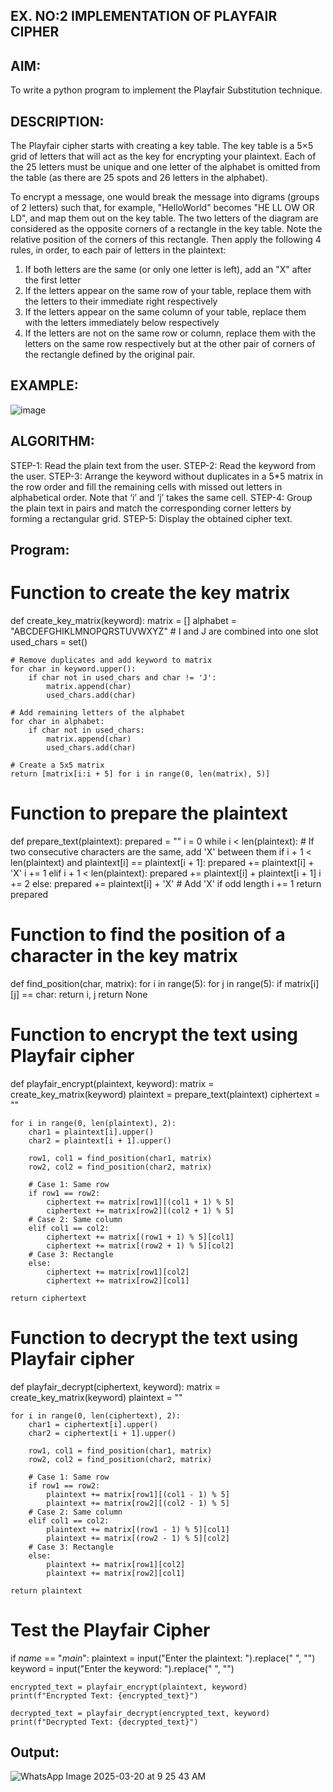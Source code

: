 ## EX. NO:2 IMPLEMENTATION OF PLAYFAIR CIPHER

## AIM:
To write a python program to implement the Playfair Substitution technique.

## DESCRIPTION:

The Playfair cipher starts with creating a key table. The key table is a 5×5 grid of letters that will act as the key for encrypting your plaintext. Each of the 25 letters must be unique and one letter of the alphabet is omitted from the table (as there are 25 spots and 26 letters in the alphabet).

To encrypt a message, one would break the message into digrams (groups of 2 letters) such that, for example, "HelloWorld" becomes "HE LL OW OR LD", and map them out on the key table. The two letters of the diagram are considered as the opposite corners of a rectangle in the key table. Note the relative position of the corners of this rectangle. Then apply the following 4 rules, in order, to each pair of letters in the plaintext:
1.	If both letters are the same (or only one letter is left), add an "X" after the first letter
2.	If the letters appear on the same row of your table, replace them with the letters to their immediate right respectively
3.	If the letters appear on the same column of your table, replace them with the letters immediately below respectively
4.	If the letters are not on the same row or column, replace them with the letters on the same row respectively but at the other pair of corners of the rectangle defined by the original pair.

   
## EXAMPLE:
![image](https://github.com/Hemamanigandan/EX-NO-2-/assets/149653568/e6858d4f-b122-42ba-acdb-db18ec2e9675)

 

## ALGORITHM:

STEP-1: Read the plain text from the user.
STEP-2: Read the keyword from the user.
STEP-3: Arrange the keyword without duplicates in a 5*5 matrix in the row order and fill the remaining cells with missed out letters in alphabetical order. Note that ‘i’ and ‘j’ takes the same cell.
STEP-4: Group the plain text in pairs and match the corresponding corner letters by forming a rectangular grid.
STEP-5: Display the obtained cipher text.




## Program:
# Function to create the key matrix
def create_key_matrix(keyword):
    matrix = []
    alphabet = "ABCDEFGHIKLMNOPQRSTUVWXYZ"  # I and J are combined into one slot
    used_chars = set()

    # Remove duplicates and add keyword to matrix
    for char in keyword.upper():
        if char not in used_chars and char != 'J':
            matrix.append(char)
            used_chars.add(char)

    # Add remaining letters of the alphabet
    for char in alphabet:
        if char not in used_chars:
            matrix.append(char)
            used_chars.add(char)

    # Create a 5x5 matrix
    return [matrix[i:i + 5] for i in range(0, len(matrix), 5)]

# Function to prepare the plaintext
def prepare_text(plaintext):
    prepared = ""
    i = 0
    while i < len(plaintext):
        # If two consecutive characters are the same, add 'X' between them
        if i + 1 < len(plaintext) and plaintext[i] == plaintext[i + 1]:
            prepared += plaintext[i] + 'X'
            i += 1
        elif i + 1 < len(plaintext):
            prepared += plaintext[i] + plaintext[i + 1]
            i += 2
        else:
            prepared += plaintext[i] + 'X'  # Add 'X' if odd length
            i += 1
    return prepared

# Function to find the position of a character in the key matrix
def find_position(char, matrix):
    for i in range(5):
        for j in range(5):
            if matrix[i][j] == char:
                return i, j
    return None

# Function to encrypt the text using Playfair cipher
def playfair_encrypt(plaintext, keyword):
    matrix = create_key_matrix(keyword)
    plaintext = prepare_text(plaintext)
    ciphertext = ""

    for i in range(0, len(plaintext), 2):
        char1 = plaintext[i].upper()
        char2 = plaintext[i + 1].upper()

        row1, col1 = find_position(char1, matrix)
        row2, col2 = find_position(char2, matrix)

        # Case 1: Same row
        if row1 == row2:
            ciphertext += matrix[row1][(col1 + 1) % 5]
            ciphertext += matrix[row2][(col2 + 1) % 5]
        # Case 2: Same column
        elif col1 == col2:
            ciphertext += matrix[(row1 + 1) % 5][col1]
            ciphertext += matrix[(row2 + 1) % 5][col2]
        # Case 3: Rectangle
        else:
            ciphertext += matrix[row1][col2]
            ciphertext += matrix[row2][col1]

    return ciphertext

# Function to decrypt the text using Playfair cipher
def playfair_decrypt(ciphertext, keyword):
    matrix = create_key_matrix(keyword)
    plaintext = ""

    for i in range(0, len(ciphertext), 2):
        char1 = ciphertext[i].upper()
        char2 = ciphertext[i + 1].upper()

        row1, col1 = find_position(char1, matrix)
        row2, col2 = find_position(char2, matrix)

        # Case 1: Same row
        if row1 == row2:
            plaintext += matrix[row1][(col1 - 1) % 5]
            plaintext += matrix[row2][(col2 - 1) % 5]
        # Case 2: Same column
        elif col1 == col2:
            plaintext += matrix[(row1 - 1) % 5][col1]
            plaintext += matrix[(row2 - 1) % 5][col2]
        # Case 3: Rectangle
        else:
            plaintext += matrix[row1][col2]
            plaintext += matrix[row2][col1]

    return plaintext

# Test the Playfair Cipher
if _name_ == "_main_":
    plaintext = input("Enter the plaintext: ").replace(" ", "")
    keyword = input("Enter the keyword: ").replace(" ", "")
    
    encrypted_text = playfair_encrypt(plaintext, keyword)
    print(f"Encrypted Text: {encrypted_text}")
    
    decrypted_text = playfair_decrypt(encrypted_text, keyword)
    print(f"Decrypted Text: {decrypted_text}")




## Output:


![WhatsApp Image 2025-03-20 at 9 25 43 AM](https://github.com/user-attachments/assets/ff41111e-2d10-40be-bbe2-4c6503c62bbe)

